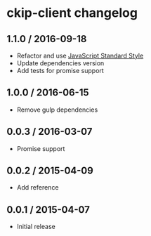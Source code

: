 # ckip-client changelog

## 1.1.0 / 2016-09-18

- Refactor and use [JavaScript Standard Style](http://standardjs.com/)
- Update dependencies version
- Add tests for promise support

## 1.0.0 / 2016-06-15

- Remove gulp dependencies

## 0.0.3 / 2016-03-07

- Promise support

## 0.0.2 / 2015-04-09

- Add reference

## 0.0.1 / 2015-04-07

- Initial release
